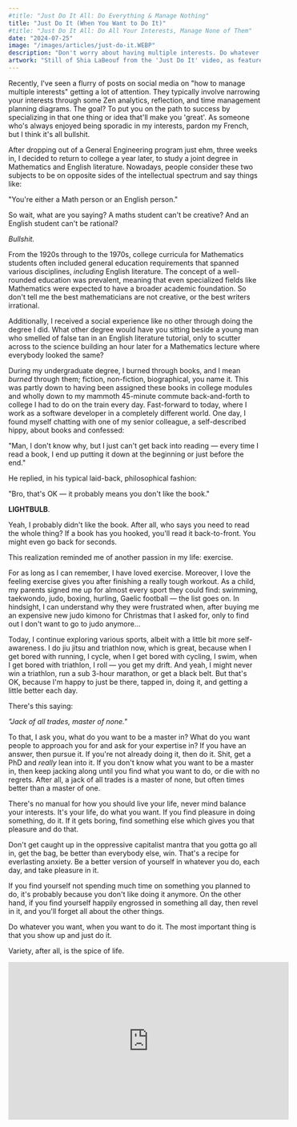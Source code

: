 ```yaml
---
#title: "Just Do It All: Do Everything & Manage Nothing"
title: "Just Do It (When You Want to Do It)"
#title: "Just Do It All: Do All Your Interests, Manage None of Them"
date: "2024-07-25"
image: "/images/articles/just-do-it.WEBP"
description: "Don't worry about having multiple interests. Do whatever you want, when you want to do it. Variety after all, is the spice of life."
artwork: "Still of Shia LaBeouf from the 'Just Do It' video, as featured in the #INTRODUCTIONS art project."
---
```


Recently, I've seen a flurry of posts on social media on "how to manage multiple interests" getting a lot
of attention. They typically involve narrowing your interests through some Zen analytics, reflection, and time
management planning diagrams. The goal? To put you on the path to success by specializing in that one thing or idea
that'll
make you 'great'. As someone who's always enjoyed being sporadic in my interests, pardon my French, but I think it's all
bullshit.

After dropping out of a General Engineering program just ehm, three weeks in, I decided to return to college a year later,
to study a joint degree in Mathematics and English literature. Nowadays, people consider these two subjects to be 
on opposite sides of the intellectual spectrum and say things like:

"You're either a Math person or an English person."

So wait, what are you saying? A maths student can't be creative? And an English student can't be rational?

_Bullshit._

From the 1920s through to the 1970s, college curricula for Mathematics students often included general education
requirements that spanned various
disciplines, _including_ English literature. The concept of a well-rounded education was prevalent, meaning that even
specialized fields like Mathematics were expected to have a broader academic foundation. So don't tell me the best
mathematicians are not creative, or the best writers irrational.

Additionally, I received a social experience like no other through doing the degree I did. What other degree would have
you sitting beside a young man who smelled of false tan in an English literature tutorial, only to scutter across to the
science building an hour later for a Mathematics lecture where everybody looked the same?

During my undergraduate degree, I burned through books, and I mean _burned_ through them; fiction, non-fiction,
biographical, you name it. This was partly down to having been assigned these books in college modules and wholly down
to my mammoth 45-minute commute back-and-forth to college I had to do on the train every day. Fast-forward to today,
where I work as a software developer in a completely different world. One day, I found myself chatting with one of my
senior colleague, a self-described hippy, about books and confessed:

"Man, I don't know why, but I just can't get back into reading — every time I read a book, I end up putting it down at
the beginning or just before the end."

He replied, in his typical laid-back, philosophical fashion:

"Bro, that's OK — it probably means you don't like the book."

**LIGHTBULB**.

Yeah, I probably didn't like the book. After all, who says you need to read the whole
thing? If a book has you hooked, you'll read it back-to-front. You might even go back for seconds.

This realization reminded me of another passion in my life: exercise.

For as long as I can remember, I have loved exercise. Moreover, I love the feeling exercise gives you after finishing a really tough workout. As a child, my parents signed me up for almost every sport they could find: swimming, taekwondo,
judo, boxing, hurling, Gaelic football — the list goes on. In hindsight, I can understand why they were frustrated when,
after buying me an expensive new judo kimono for Christmas that I asked for, only to find out I don't want to go to judo
anymore...

Today, I continue exploring various sports, albeit with a little bit more self-awareness. I do jiu
jitsu and triathlon now, which is great, because when I get bored with running, I cycle, when I get bored with cycling,
I swim, when I get bored with triathlon, I roll — you get my drift. And yeah, I might never win a triathlon, run a sub
3-hour marathon, or get a black belt. But that's OK, because I'm happy to just be there, tapped in, doing it, and
getting a little better each day.

There's this saying: 

_"Jack of all trades, master of none."_

To that, I ask you, what do you want to be a master in? What do you want people to approach you for and ask for your
expertise in? If you have an answer, then pursue it. If you're not already doing it, then do it. Shit, get a PhD and
_really_ lean into it. If you don't know what you want to be a master in, then keep jacking along until you find what
you
want to do, or die with no regrets. After all, a jack of all trades is a master of none, but often times better than a
master of one.

[//]: # (Now, I know what you're thinking. "I have so many interests, won't I burn out if I try to do everything? Won't I end up)

[//]: # (a master of nothing?" Look, I get it. That's what all those productivity gurus want you to believe. But here's the)

[//]: # (deal - some of the most badass innovators in history were Renaissance men and women who couldn't stick to one lane if)

[//]: # (their lives depended on it.)

[//]: # ()

[//]: # (Take Leonardo da Vinci, for instance. That dude was painting the Mona Lisa one day and designing flying machines the)

[//]: # (next. And get this - most of his works were unfinished. You know why? Because he was too busy being fucking brilliant at)

[//]: # (everything to wrap things up neatly. Did anyone call him a failure? Hell no. They called him a genius.)

There's no manual for how you should live your life, never mind balance your interests. It's your life, do what you
want. If you find pleasure in doing something, do it. If it gets boring, find something else which gives you that
pleasure and do that.

Don't get caught up in the oppressive capitalist mantra that you gotta go all in, get the bag, be
better than everybody else, win. That's a recipe for everlasting anxiety. Be a better version of yourself in whatever
you do, each day, and take pleasure in it.

If you find yourself not spending much time on something you planned to do, it's probably because you don't like doing
it anymore. On the other hand, if you find yourself happily engrossed
in something all day, then revel in it, and you'll forget all about the other things.

Do whatever you want, when you want to do it. The most important thing is that you show up and
just do it.

Variety, after all, is the spice of life.

<iframe width="560" height="315" src="https://www.youtube.com/embed/ZXsQAXx_ao0?si=IMCEZ3vnllkJfPqe" title="YouTube video player" frameborder="0" allow="accelerometer; autoplay; clipboard-write; encrypted-media; gyroscope; picture-in-picture; web-share" referrerpolicy="strict-origin-when-cross-origin" allowfullscreen></iframe>